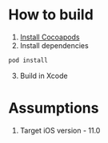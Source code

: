 # How to build

1. [Install Cocoapods](https://guides.cocoapods.org/using/getting-started.html)
2. Install dependencies

```bash
pod install
```

3. Build in Xcode

# Assumptions

1. Target iOS version - 11.0
